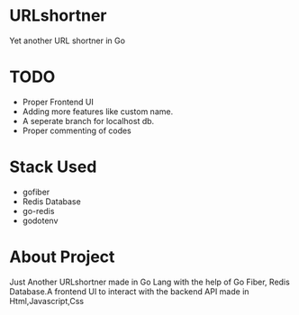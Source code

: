 # URLshortner
Yet another URL shortner in Go

# TODO
- Proper Frontend UI 
- Adding more features like custom name.
- A seperate branch for localhost db.
- Proper commenting of codes


# Stack Used
- gofiber
- Redis Database
- go-redis
- godotenv


# About Project

Just Another URLshortner made in Go Lang with the help of Go Fiber, Redis Database.A frontend UI to interact with the backend API made in Html,Javascript,Css
